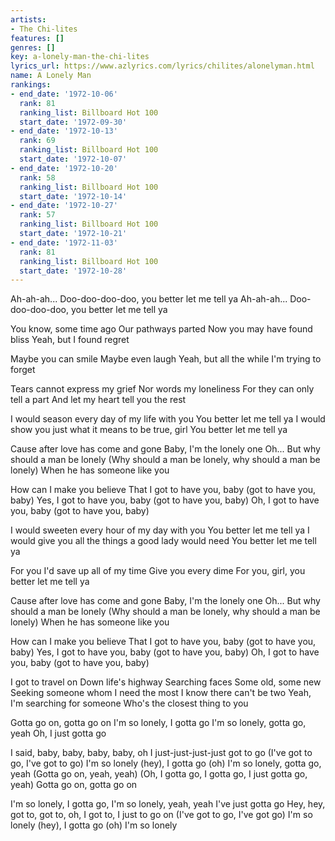 ```yaml
---
artists:
- The Chi-lites
features: []
genres: []
key: a-lonely-man-the-chi-lites
lyrics_url: https://www.azlyrics.com/lyrics/chilites/alonelyman.html
name: A Lonely Man
rankings:
- end_date: '1972-10-06'
  rank: 81
  ranking_list: Billboard Hot 100
  start_date: '1972-09-30'
- end_date: '1972-10-13'
  rank: 69
  ranking_list: Billboard Hot 100
  start_date: '1972-10-07'
- end_date: '1972-10-20'
  rank: 58
  ranking_list: Billboard Hot 100
  start_date: '1972-10-14'
- end_date: '1972-10-27'
  rank: 57
  ranking_list: Billboard Hot 100
  start_date: '1972-10-21'
- end_date: '1972-11-03'
  rank: 81
  ranking_list: Billboard Hot 100
  start_date: '1972-10-28'
---
```


Ah-ah-ah...
Doo-doo-doo-doo, you better let me tell ya
Ah-ah-ah...
Doo-doo-doo-doo, you better let me tell ya

You know, some time ago
Our pathways parted
Now you may have found bliss
Yeah, but I found regret

Maybe you can smile
Maybe even laugh
Yeah, but all the while
I'm trying to forget

Tears cannot express my grief
Nor words my loneliness
For they can only tell a part
And let my heart tell you the rest

I would season every day of my life with you
You better let me tell ya
I would show you just what it means to be true, girl
You better let me tell ya

Cause after love has come and gone
Baby, I'm the lonely one
Oh...
But why should a man be lonely
(Why should a man be lonely, why should a man be lonely)
When he has someone like you

How can I make you believe
That I got to have you, baby (got to have you, baby)
Yes, I got to have you, baby (got to have you, baby)
Oh, I got to have you, baby (got to have you, baby)

I would sweeten every hour of my day with you
You better let me tell ya
I would give you all the things a good lady would need
You better let me tell ya

For you I'd save up all of my time
Give you every dime
For you, girl, you better let me tell ya

Cause after love has come and gone
Baby, I'm the lonely one
Oh...
But why should a man be lonely
(Why should a man be lonely, why should a man be lonely)
When he has someone like you

How can I make you believe
That I got to have you, baby (got to have you, baby)
Yes, I got to have you, baby (got to have you, baby)
Oh, I got to have you, baby (got to have you, baby)

I got to travel on
Down life's highway
Searching faces
Some old, some new
Seeking someone whom I need the most
I know there can't be two
Yeah, I'm searching for someone
Who's the closest thing to you

Gotta go on, gotta go on
I'm so lonely, I gotta go
I'm so lonely, gotta go, yeah
Oh, I just gotta go

I said, baby, baby, baby, baby, oh
I just-just-just-just got to go (I've got to go, I've got to go)
I'm so lonely (hey), I gotta go (oh)
I'm so lonely, gotta go, yeah
(Gotta go on, yeah, yeah)
(Oh, I gotta go, I gotta go, I just gotta go, yeah)
Gotta go on, gotta go on

I'm so lonely, I gotta go, I'm so lonely, yeah, yeah
I've just gotta go
Hey, hey, got to, got to, oh, I got to, I just to go on
(I've got to go, I've got go)
I'm so lonely (hey), I gotta go (oh)
I'm so lonely



